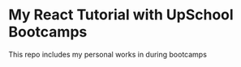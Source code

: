 # My React Tutorial with UpSchool Bootcamps

This repo includes my personal works in during bootcamps  
